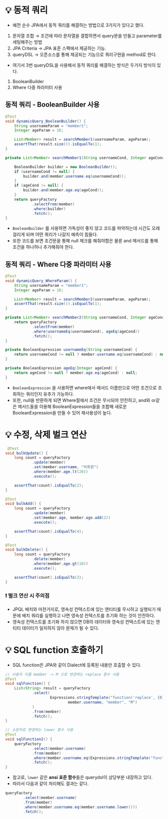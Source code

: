 # 💡 동적 쿼리
- 예전 순수 JPA에서 동적 쿼리를 해결하는 방법으로 3가지가 있다고 했다.
1. 문자열 조합 → 조건에 따라 문자열을 결합하면서 query문을 만들고 parameter를 세팅해주는 방법
2. JPA Criteria → JPA 표준 스펙에서 제공하는 기능. 
3. queryDSL → 오픈소스를 통해 제공되는 기능으로 쿼리구현을 method로 한다.
- 여기서 3번 queryDSL을 사용해서 동적 쿼리를 해결하는 방식은 두가지 방식이 있다.
1. BooleanBuilder
2. Where 다중 파라미터 사용

## 동적 쿼리 - BooleanBuilder 사용
```java
@Test
void dynamicQuery_BooleanBuilder() {
    String usernameParam = "member1";
    Integer ageParam = 10;

    List<Member> result = searchMember1(usernameParam, ageParam);
    assertThat(result.size()).isEqualTo(1);
}

private List<Member> searchMember1(String usernameCond, Integer ageCond) {

    BooleanBuilder builder = new BooleanBuilder();
    if (usernameCond != null) {
        builder.and(member.username.eq(usernameCond));
    }
    if (ageCond != null) {
        builder.and(member.age.eq(ageCond));
    }
    return queryFactory
            .selectFrom(member)
            .where(builder)
            .fetch();
}
```
- `BooleanBuilder` 를 사용하면 가독성이 좋지 않고 코드를 파악하는데 시간도 오래 걸리게 되며 어떤 쿼리가 나갈지 예측이 힘들다.
- 또한 코드를 보면 조건문을 통해 null 체크를 해줘야함은 물론 and 메서드를 통해 조건을 하나하나 추가해줘야 한다.

## 동적 쿼리 - Where 다중 파라미터 사용
```java
@Test
void dynamicQuery_WhereParam() {
    String usernameParam = "member1";
    Integer ageParam = 10;

    List<Member> result = searchMember2(usernameParam, ageParam);
    assertThat(result.size()).isEqualTo(1);
}

private List<Member> searchMember2(String usernameCond, Integer ageCond) {
    return queryFactory
            .selectFrom(member)
            .where(usernameEq(usernameCond), ageEq(ageCond))
            .fetch();
}

private BooleanExpression usernameEq(String usernameCond) {
    return usernameCond != null ? member.username.eq(usernameCond) : null;
}

private BooleanExpression ageEq(Integer ageCond) {
    return ageCond != null ? member.age.eq(ageCond) : null;
}
```
- `BooleanExpression` 을 사용하면 where에서 메서드 이름만으로 어떤 조건으로 조회하는 쿼리인지 유추가 가능하다.
- 또한, null을 반환하게 되면 Where절에서 조건은 무시되어 안전하고, and와 or같은 메서드들을 이용해 BooleanExpression들을 조합해 새로운  BooleanExpression을 만들 수 있어 재사용성이 높다.


# 💡 수정, 삭제 벌크 연산
```java
 @Test
void bulkUpdate() {
    long count = queryFactory
            .update(member)
            .set(member.username, "비회원")
            .where(member.age.lt(28))
            .execute();

    assertThat(count).isEqualTo(2);
}
```
```java
@Test
void bulkAdd() {
    long count = queryFactory
            .update(member)
            .set(member.age, member.age.add(2))
            .execute();

    assertThat(count).isEqualTo(4);
}
```
```java
@Test
void bulkDelete() {
    long count = queryFactory
            .delete(member)
            .where(member.age.gt(18))
            .execute();

    assertThat(count).isEqualTo(3);
}
```
### ❗ 벌크 연산 시 주의점
- JPQL 배치와 마찬가지로, 영속성 컨텍스트에 있는 엔티티를 무시하고 실행되기 때문에 배치 쿼리를 실행하고 나면 영속성 컨텍스트를 초기화 하는 것이 안전하다.
- 영속성 컨텍스트를 초기화 하지 않으면 DB의 데이터와 영속성 컨텍스트에 있는 엔티티 데이터가 일치하지 않아 문제가 될 수 있다.

# 💡 SQL function 호출하기
- SQL function은 JPA와 같이 Dialect에 등록된 내용만 호출할 수 있다.

```java
// 사용자 이름 member -> M 으로 변경하는 replace 함수 사용
@Test
void sqlFunction() {
    List<String> result = queryFactory
            .select(
                    Expressions.stringTemplate("function('replace', {0}, {1}, {2})",
                            member.username, "member", "M")
            )
            .from(member)
            .fetch();
}
```

```java
// 소문자로 변경하는 lower 함수 사용
@Test
void sqlFunction2() {
    queryFactory
            .select(member.username)
            .from(member)
            .where(member.username.eq(Expressions.stringTemplate("function('lower', {0})", member.username)))
            .fetch();
}
```
- 참고로, `lower` 같은 **ansi 표준 함수**들은 querydsl이 상당부분 내장하고 있다.
- 따라서 다음과 같이 처리해도 결과는 같다.
```java
queryFactory
        .select(member.username)
        .from(member)
        .where(member.username.eq(member.username.lower()))
        .fetch();
```
